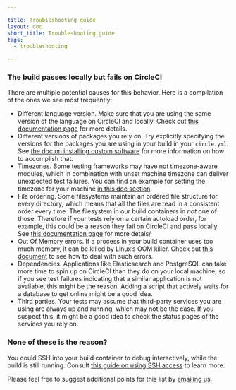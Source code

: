 ```yaml
---

title: Troubleshooting guide
layout: doc
short_title: Troubleshooting guide
tags:
  - troubleshooting

---
```


### The build passes locally but fails on CircleCI

There are multiple potential causes for this behavior. Here is a
compilation of the ones we see most frequently:

- Different language version. Make sure that you are using the same
  version of the language on CircleCI and locally. Check out
  [this documentation
  page](https://circleci.com/docs/configuration#ruby-version) for more
  details.
- Different versions of packages you rely on. Try explicitly specifying
  the versions for the packages you are using in your build in your
  `circle.yml`. See [the doc on installing custom
  software](https://circleci.com/docs/installing-custom-software) for more
  information on how to accomplish that.
- Timezones. Some testing frameworks may have not timezone-aware
  modules, which in combination with unset machine timezone can deliver
  unexpected test failures. You can find an example for setting the
  timezone for your machine [in this doc
  section](https://circleci.com/docs/configuration#machine).
- File ordering. Some filesystems maintain an ordered file structure for
  every directory, which means that all the files are read in a
  consistent order every time. The filesystem in our build containers in
  _not_ one of those. Therefore if your tests rely on a
  certain autoload order, for example, this could be a reason they fail on
  CircleCI and pass locally. See [this documentation
  page](https://circleci.com/docs/file-ordering) for more detals/
- Out Of Memory errors. If a process in your build container uses too
  much memory, it can be killed by Linux’s OOM
  killer. Check out [this document](https://circleci.com/docs/oom) to
  see how to deal with such errors.
- Dependencies. Applications like Elasticsearch and PostgreSQL
  can take more time to spin up on CircleCI than they do on your local
  machine, so if you see test failures indicating that a similar
  application is not available, this might be the reason. Adding a script
  that actively waits for a database to get online might be a good idea.
- Third parties. Your tests may assume that third-party services you are
  using are always up and running, which may not be the case. If you
  suspect this, it might be a good idea to check the status pages of the
  services you rely on.

### None of these is the reason?
You could SSH into your build container to debug interactively,
while the build is still running. Consult [this guide on using SSH
access](https://circleci.com/docs/ssh-build) to learn more.

Please feel free to suggest additional points for this list by [emailing
us](mailto:sayhi@circleci.com).
